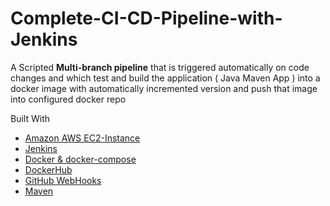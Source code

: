# Complete-CI-CD-Pipeline-with-Jenkins


A Scripted **Multi-branch pipeline** that is triggered automatically on code changes and which test and build the application ( Java Maven App ) into a docker image with automatically incremented version and push that image into configured docker repo 






Built With 

- [Amazon AWS EC2-Instance](https://aws.amazon.com/)
- [Jenkins](https://www.jenkins.io/)
- [Docker & docker-compose](https://www.docker.com/)
- [DockerHub](https://hub.docker.com/)
- [GitHub WebHooks](https://docs.github.com/en/developers/webhooks-and-events/webhooks/about-webhooks)
- [Maven](https://maven.apache.org/)
